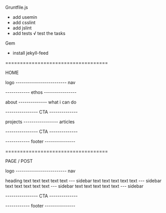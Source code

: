 Gruntfile.js
 - add usemin
 - add csslint
 - add jslint
 - add tests
 √ test the tasks

Gem
 - install jekyll-feed


===================================

HOME

logo ------------------------- nav

------------ ethos ----------------

about -------------- what i can do

---------------- CTA --------------

projects ----------------- articles

---------------- CTA --------------

------------ footer ---------------


===================================


PAGE / POST

logo ------------------------- nav

heading
text text text text text --- sidebar
text text text text text --- sidebar
text text text text text --- sidebar
text text text text text --- sidebar

---------------- CTA --------------

------------ footer ---------------

